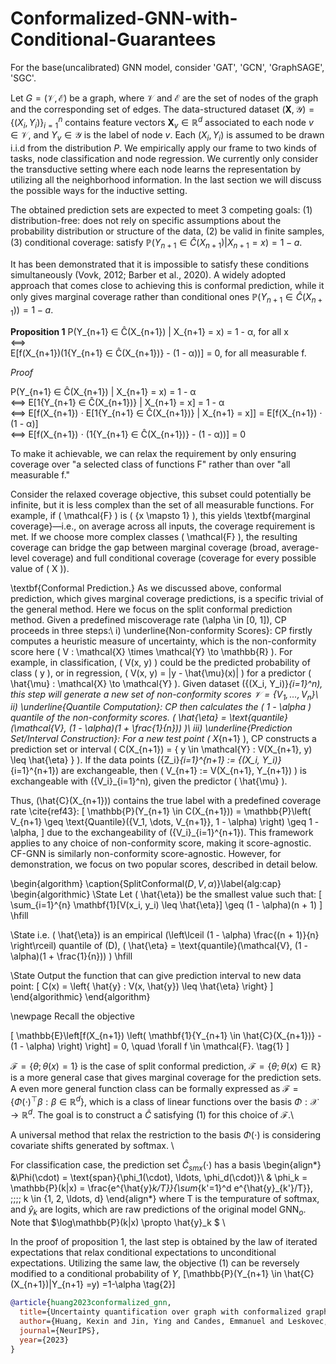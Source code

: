 # Conformalized-GNN-with-Conditional-Guarantees
For the base(uncalibrated) GNN model, consider 'GAT', 'GCN', 'GraphSAGE', 'SGC'.

Let $G=(\mathcal{V}, \mathcal{E})$ be a graph, where $\mathcal{V}$ and $\mathcal{E}$ are the set of nodes of the graph and the corresponding set of edges. The data-structured dataset $(\textbf{X}, \mathcal{Y}) = \{(X_i, Y_i)\}_{i=1}^n$ contains feature vectors $\textbf{X}_v\in\mathbb{R}^d$ associated to each node $v\in \mathcal{V}$, and $Y_v\in\mathcal{Y}$ is the label of node $v$. Each $(X_i, Y_i)$ is assumed to be drawn i.i.d from the distribution $P$. We empirically apply our frame to two kinds of tasks, node classification and node regression. We currently only consider the transductive setting where each node learns the representation by utilizing all the neighborhood information. In the last section we will discuss the possible ways for the inductive setting.

The obtained prediction sets are expected to meet 3 competing goals: (1) distribution-free: does not rely on specific assumptions about the probability distribution or structure of the data, (2) be valid in finite samples, (3) conditional coverage: satisfy $\mathbb{P}(Y_{n+1}\in \hat{C}(X_{n+1})|X_{n+1}=x)=1-a$. 

It has been demonstrated that it is impossible to satisfy these conditions simultaneously (Vovk, 2012; Barber et al., 2020). A widely adopted approach that comes close to achieving this is conformal prediction, while it only gives marginal coverage rather than conditional ones $\mathbb{P}(Y_{n+1}\in \hat{C}(X_{n+1}))=1-a$.

**Proposition 1**
P(Y_{n+1} ∈ Ĉ(X_{n+1}) | X_{n+1} = x) = 1 - α, for all x  
⟺  
E[f(X_{n+1})(1{Y_{n+1} ∈ Ĉ(X_{n+1})} - (1 - α))] = 0, for all measurable f.

*Proof*

P(Y_{n+1} ∈ Ĉ(X_{n+1}) | X_{n+1} = x) = 1 - α  
⟺ E[1{Y_{n+1} ∈ Ĉ(X_{n+1})} | X_{n+1} = x] = 1 - α  
⟺ E[f(X_{n+1}) ⋅ E[1{Y_{n+1} ∈ Ĉ(X_{n+1})} | X_{n+1} = x]] = E[f(X_{n+1}) ⋅ (1 - α)]  
⟺ E[f(X_{n+1}) ⋅ (1{Y_{n+1} ∈ Ĉ(X_{n+1})} - (1 - α))] = 0


To make it achievable, we can relax the requirement by only ensuring coverage over "a selected class of functions F" rather than over "all measurable f." 

Consider the relaxed coverage objective, this subset could potentially be infinite, but it is less complex than the set of all measurable functions. For example, if \( \mathcal{F} \) is \( \{x \mapsto 1\} \), this yields \textbf{marginal coverage}—i.e., on average across all inputs, the coverage requirement is met. If we choose more complex classes \( \mathcal{F} \), the resulting coverage can bridge the gap between marginal coverage (broad, average-level coverage) and full conditional coverage (coverage for every possible value of \( X \)).

\textbf{Conformal Prediction.} As we discussed above, conformal prediction, which gives marginal coverage predictions, is a specific trivial of the general method. Here we focus on the split conformal prediction method. Given a predefined miscoverage rate \(\alpha \in [0, 1]\), CP proceeds in three steps:\\
i) \underline{Non-conformity Scores}: CP firstly computes a heuristic measure of uncertainty, which is the non-conformity score here \( V : \mathcal{X} \times \mathcal{Y} \to \mathbb{R} \). For example, in classification, \( V(x, y) \) could be the predicted probability of class \( y \), or in regression, \( V(x, y) = |y - \hat{\mu}(x)| \) for a predictor \( \hat{\mu} : \mathcal{X} \to \mathcal{Y} \). Given dataset \(\{(X_i, Y_i)\}_{i=1}^n\), this step will generate a new set of non-conformity scores $\mathcal{V}=\{V_1, \ldots, V_n\}$\\
ii) \underline{Quantile Computation}: 
CP then calculates the \( 1 - \alpha \) quantile of the non-conformity scores. \( \hat{\eta} = \text{quantile}(\mathcal{V}, (1 - \alpha)(1 + \frac{1}{n})) \)\\
iii) \underline{Prediction Set/Interval Construction}: For a new test point \( X_{n+1} \), CP constructs a prediction set or interval \( C(X_{n+1}) = \{ y \in \mathcal{Y} : V(X_{n+1}, y) \leq \hat{\eta} \} \). If the data points \(\{Z_i\}_{i=1}^{n+1} := \{(X_i, Y_i)\}_{i=1}^{n+1}\) are exchangeable, then \( V_{n+1} := V(X_{n+1}, Y_{n+1}) \) is exchangeable with \(\{V_i\}_{i=1}^n\), given the predictor \( \hat{\mu} \).


Thus, \(\hat{C}(X_{n+1})\) contains the true label with a predefined coverage rate \cite{ref43}: 
\[
\mathbb{P}(Y_{n+1} \in C(X_{n+1})) = \mathbb{P}\left( V_{n+1} \geq \text{Quantile}(\{V_1, \dots, V_{n+1}\}, 1 - \alpha) \right) \geq 1 - \alpha,
\]
due to the exchangeability of \(\{V_i\}_{i=1}^{n+1}\). This framework applies to any choice of non-conformity score, making it score-agnostic. CF-GNN is similarly non-conformity score-agnostic. However, for demonstration, we focus on two popular scores, described in detail below.

\begin{algorithm}
\caption{SplitConformal($D, V, \alpha$)}\label{alg:cap}
\begin{algorithmic}
\State Let \( \hat{\eta}\) be the smallest value such that:
\[
\sum_{i=1}^{n} \mathbf{1}[V(x_i, y_i) \leq  \hat{\eta}] \geq (1 - \alpha)(n + 1)
\]
\hfill

\State i.e. \( \hat{\eta}\) is an empirical \(\left\lceil (1 - \alpha) \frac{(n + 1)}{n} \right\rceil\) quantile of \(D\), \( \hat{\eta} = \text{quantile}(\mathcal{V}, (1 - \alpha)(1 + \frac{1}{n})) \)
\hfill

\State Output the function that can give prediction interval to new data point:
\[
C(x) = \left\{ \hat{y} : V(x, \hat{y}) \leq \hat{\eta} \right\}
\]
\end{algorithmic}
\end{algorithm}

\newpage
Recall the objective

\[
\mathbb{E}\left[f(X_{n+1}) \left( \mathbf{1}\{Y_{n+1} \in \hat{C}(X_{n+1})\} - (1 - \alpha) \right) \right] = 0, \quad \forall f \in \mathcal{F}.  \tag{1}
\]

$\mathcal{F}=\{\theta; \theta(x)=1\}$ is the case of split conformal prediction, $\mathcal{F}=\{\theta; \theta(x) \in \mathbb{R}\}$ is a more general case that gives marginal coverage for the prediction sets. A even more general function class can be formally expressed as $\mathcal{F} = \{\Phi(\cdot)^\top \beta : \beta \in \mathbb{R}^d\}$, which is a class of linear functions over the basis $\Phi : \mathcal{X} \to \mathbb{R}^d$. The goal is to construct a $\hat{C}$ satisfying (1) for this choice of $\mathcal{F}$.\\


A universal method that relax the restriction to the basis $\Phi(\cdot)$ is considering covariate shifts generated by softmax. \\

For classification case, the prediction set $\hat{C}_{smx}(\cdot)$ has a basis
\begin{align*}
    &\Phi(\cdot) = \text{span}\{\phi_1(\cdot), \ldots, \phi_d(\cdot)\}\\
    & \phi_k = \mathbb{P}(k|x) = \frac{e^{\hat{y}_k/T}}{\sum_{k'=1}^d e^{\hat{y}_{k'}/T}}, \;\;\;\; k \in \{1, 2, \ldots, d\}
\end{align*}
where T is the tempurature of softmax, and $\hat{y}_k$ are logits, which are raw predictions of the original model $\text{GNN}_o$. Note that $\log\mathbb{P}(k|x) \propto  \hat{y}_k $ \\

In the proof of proposition 1, the last step is obtained by the law of iterated expectations that relax conditional expectations to unconditional expectations. Utilizing the same law, the objective (1) can be reversely modified to a conditional probability of $Y$, \[\mathbb{P}(Y_{n+1} \in \hat{C}(X_{n+1})|Y_{n+1} =y) =1-\alpha \tag{2}\]

```bibtex
@article{huang2023conformalized_gnn,
  title={Uncertainty quantification over graph with conformalized graph neural networks},
  author={Huang, Kexin and Jin, Ying and Candes, Emmanuel and Leskovec, Jure},
  journal={NeurIPS},
  year={2023}
}
